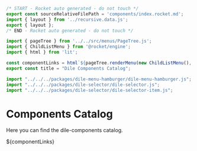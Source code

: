 ```js server
/* START - Rocket auto generated - do not touch */
export const sourceRelativeFilePath = 'components/index.rocket.md';
import { layout } from '../recursive.data.js';
export { layout };
/* END - Rocket auto generated - do not touch */

import { pageTree } from '../../src/menus/PageTree.js'; 
import { ChildListMenu } from '@rocket/engine';
import { html } from 'lit';

const componentLinks = html`${pageTree.renderMenu(new ChildListMenu(), sourceRelativeFilePath)}`;
export const title = "Dile Components Catalog";
```

```js script
import "../../../packages/dile-menu-hamburger/dile-menu-hamburger.js";
import "../../../packages/dile-selector/dile-selector.js";
import "../../../packages/dile-selector/dile-selector-item.js";
```


# Components Catalog

Here you can find the dile-components catalog.

<div>${componentLinks}</div>
